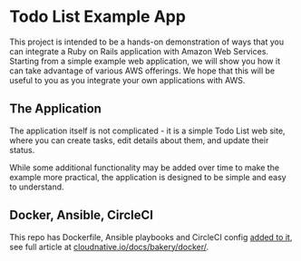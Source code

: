 # Todo List Example App

This project is intended to be a hands-on demonstration of ways that you can
integrate a Ruby on Rails application with Amazon Web Services. Starting from a
simple example web application, we will show you how it can take advantage of
various AWS offerings. We hope that this will be useful to you as you integrate
your own applications with AWS.

## The Application

The application itself is not complicated - it is a simple Todo List web site,
where you can create tasks, edit details about them, and update their status.

While some additional functionality may be added over time to make the example
more practical, the application is designed to be simple and easy to understand.


## Docker, Ansible, CircleCI

This repo has Dockerfile, Ansible playbooks and CircleCI config [added to it](https://github.com/evgeny-goldin/todo-sample-app/commit/067bce90f9a367630921a574e6f06a032417f059), see full article at [cloudnative.io/docs/bakery/docker/](https://cloudnative.io/docs/bakery/docker/).
